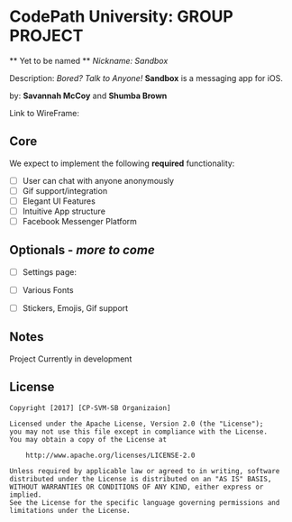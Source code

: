 # CodePath University: GROUP PROJECT


** Yet to be named ** *Nickname: Sandbox*


Description: *Bored? Talk to Anyone!* **Sandbox** is a messaging app for iOS. 

 by: **Savannah McCoy** and **Shumba Brown**

Link to WireFrame: 

## Core

We expect to implement the following **required** functionality:

* [ ] User can chat with anyone anonymously
* [ ] Gif support/integration
* [ ] Elegant UI Features
* [ ] Intuitive App structure
* [ ] Facebook Messenger Platform

## Optionals - *more to come*

* [ ] Settings page: 
* [ ] Various Fonts
* [ ] Stickers, Emojis, Gif support


## Notes

Project Currently in development

## License

    Copyright [2017] [CP-SVM-SB Organizaion]

    Licensed under the Apache License, Version 2.0 (the "License");
    you may not use this file except in compliance with the License.
    You may obtain a copy of the License at

        http://www.apache.org/licenses/LICENSE-2.0

    Unless required by applicable law or agreed to in writing, software
    distributed under the License is distributed on an "AS IS" BASIS,
    WITHOUT WARRANTIES OR CONDITIONS OF ANY KIND, either express or implied.
    See the License for the specific language governing permissions and
    limitations under the License.
